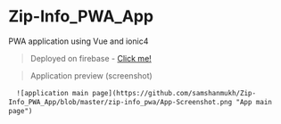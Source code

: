 # Zip-Info_PWA_App
PWA application using Vue and ionic4

> Deployed on firebase -
[Click me!](https://zip-info.firebaseapp.com)


> Application preview (screenshot)

      ![application main page](https://github.com/samshanmukh/Zip-Info_PWA_App/blob/master/zip-info_pwa/App-Screenshot.png "App main page")
